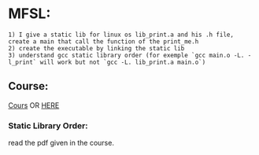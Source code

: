 # MFSL:
    1) I give a static lib for linux os lib_print.a and his .h file, create a main that call the function of the print_me.h
    2) create the executable by linking the static lib 
    3) understand gcc static library order (for exemple `gcc main.o -L. -l_print` will work but not `gcc -L. lib_print.a main.o`)


## Course:
[Cours](https://dev.to/iamkhalil42/all-you-need-to-know-about-c-static-libraries-1o0b) OR 
[HERE](https://www.geeksforgeeks.org/static-vs-dynamic-libraries/)

### Static Library Order: 
read the pdf given in the course.

